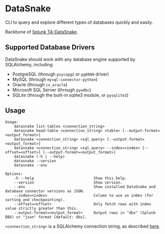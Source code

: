 # DataSnake
CLI to query and explore different types of databases quickly and easily.

Backbone of [Splunk TA-DataSnake](https://github.com/sodle/TA-DataSnake).

## Supported Database Drivers
DataSnake should work with any database engine supported by SQLAlchemy, including:
 - PostgreSQL (through `psycopg2` or `pg8000` driver)
 - MySQL (through `mysql-connector-python`)
 - Oracle (through `cx_oracle`)
 - Microsoft SQL Server (through `pyodbc`)
 - SQLite (through the built-in sqlite3 module, or `pysqlite3`)

## Usage
```
Usage:
    datasnake list-tables <connection_string>
    datasnake head-table <connection_string> <table> [--output-format=<output_format>]
    datasnake <connection_string> <sql_query> [--output-format=<output_format>]
    datasnake <connection_string> <sql_query> --index=<index> [--offset=<offset>] [--output-format=<output_format>]
    datasnake (-h | --help)
    datasnake --version
    datasnake --env

Options:
    -h --help                           Show this help.
    --version                           Show version.
    --env                               Show installed DataSnake and database connector versions as JSON.
    --index=<index>                     Column to use as index (for sorting and checkpointing).
    --offset=<offset>                   Only fetch rows with index value strictly greater than this.
    --output-format=<output_format>     Output rows in "dbx" (Splunk DBX) or "json" format [default: dbx].
```

`<connection_string>` is a SQLAlchemy connection string, as described [here](http://docs.sqlalchemy.org/en/latest/core/engines.html).
